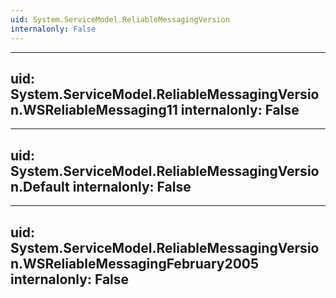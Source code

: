 ```yaml
---
uid: System.ServiceModel.ReliableMessagingVersion
internalonly: False
---
```


---
uid: System.ServiceModel.ReliableMessagingVersion.WSReliableMessaging11
internalonly: False
---

---
uid: System.ServiceModel.ReliableMessagingVersion.Default
internalonly: False
---

---
uid: System.ServiceModel.ReliableMessagingVersion.WSReliableMessagingFebruary2005
internalonly: False
---
